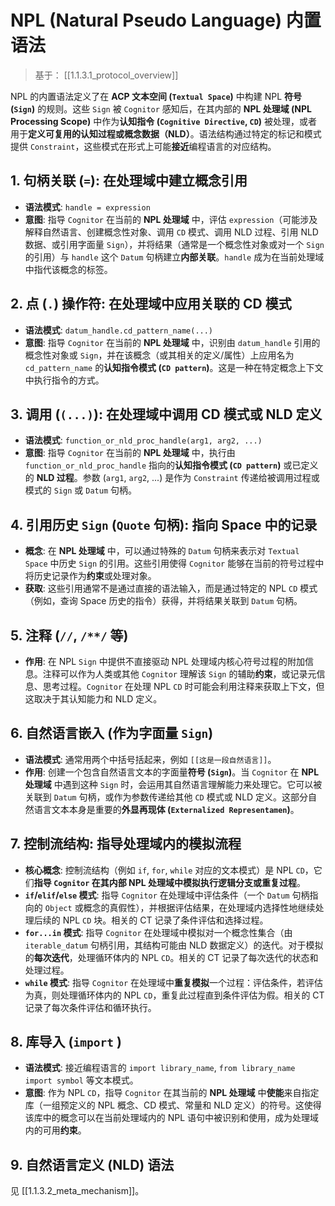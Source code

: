 # NPL (Natural Pseudo Language) 内置语法

> 基于： [[1.1.3.1_protocol_overview]]

NPL 的内置语法定义了在 **ACP 文本空间 (`Textual Space`)** 中构建 NPL **符号 (`Sign`)** 的规则。这些 `Sign` 被 `Cognitor` 感知后，在其内部的 **NPL 处理域 (NPL Processing Scope)** 中作为**认知指令 (`Cognitive Directive`, `CD`)** 被处理，或者用于**定义可复用的认知过程或概念数据（NLD）**。语法结构通过特定的标记和模式提供 `Constraint`，这些模式在形式上可能**接近**编程语言的对应结构。

## 1. 句柄关联 (`=`): 在处理域中建立概念引用

- **语法模式**: `handle = expression`
- **意图**: 指导 `Cognitor` 在当前的 **NPL 处理域** 中，评估 `expression`（可能涉及解释自然语言、创建概念性对象、调用 `CD` 模式、调用 NLD 过程、引用 NLD 数据、或引用字面量 `Sign`），并将结果（通常是一个概念性对象或对一个 `Sign` 的引用）与 `handle` 这个 `Datum` 句柄建立**内部关联**。`handle` 成为在当前处理域中指代该概念的标签。

## 2. 点 (`.`) 操作符: 在处理域中应用关联的 CD 模式

- **语法模式**: `datum_handle.cd_pattern_name(...)`
- **意图**: 指导 `Cognitor` 在当前的 **NPL 处理域** 中，识别由 `datum_handle` 引用的概念性对象或 `Sign`，并在该概念（或其相关的定义/属性）上应用名为 `cd_pattern_name` 的**认知指令模式 (`CD pattern`)**。这是一种在特定概念上下文中执行指令的方式。

## 3. 调用 (`(...)`): 在处理域中调用 CD 模式或 NLD 定义

- **语法模式**: `function_or_nld_proc_handle(arg1, arg2, ...)`
- **意图**: 指导 `Cognitor` 在当前的 **NPL 处理域** 中，执行由 `function_or_nld_proc_handle` 指向的**认知指令模式 (`CD pattern`)** 或已定义的 **NLD 过程**。参数 (`arg1`, `arg2`, ...) 是作为 `Constraint` 传递给被调用过程或模式的 `Sign` 或 `Datum` 句柄。

## 4. 引用历史 `Sign` (`Quote` 句柄): 指向 Space 中的记录

- **概念**: 在 **NPL 处理域** 中，可以通过特殊的 `Datum` 句柄来表示对 `Textual Space` 中历史 `Sign` 的引用。这些引用使得 `Cognitor` 能够在当前的符号过程中将历史记录作为**约束**或处理对象。
- **获取**: 这些引用通常不是通过直接的语法输入，而是通过特定的 NPL `CD` 模式（例如，查询 Space 历史的指令）获得，并将结果关联到 `Datum` 句柄。

## 5. 注释 (`//`, `/**/` 等)

- **作用**: 在 NPL `Sign` 中提供不直接驱动 NPL 处理域内核心符号过程的附加信息。注释可以作为人类或其他 `Cognitor` 理解该 `Sign` 的辅助**约束**，或记录元信息、思考过程。`Cognitor` 在处理 NPL `CD` 时可能会利用注释来获取上下文，但这取决于其认知能力和 NLD 定义。

## 6. 自然语言嵌入 (作为字面量 `Sign`)

- **语法模式**: 通常用两个中括号括起来，例如 `[[这是一段自然语言]]`。
- **作用**: 创建一个包含自然语言文本的字面量**符号 (`Sign`)**。当 `Cognitor` 在 **NPL 处理域** 中遇到这种 `Sign` 时，会运用其自然语言理解能力来处理它。它可以被关联到 `Datum` 句柄，或作为参数传递给其他 `CD` 模式或 NLD 定义。这部分自然语言文本本身是重要的**外显再现体 (`Externalized Representamen`)**。

## 7. 控制流结构: 指导处理域内的模拟流程

- **核心概念**: 控制流结构（例如 `if`, `for`, `while` 对应的文本模式）是 NPL `CD`，它们**指导 `Cognitor` 在其内部 NPL 处理域中模拟执行逻辑分支或重复过程**。
- **`if`/`elif`/`else` 模式**: 指导 `Cognitor` 在处理域中评估条件（一个 `Datum` 句柄指向的 `Object` 或概念的真假性），并根据评估结果，在处理域内选择性地继续处理后续的 NPL `CD` 块。相关的 CT 记录了条件评估和选择过程。
- **`for...in` 模式**: 指导 `Cognitor` 在处理域中模拟对一个概念性集合（由 `iterable_datum` 句柄引用，其结构可能由 NLD 数据定义）的迭代。对于模拟的**每次迭代**，处理循环体内的 NPL `CD`。相关的 CT 记录了每次迭代的状态和处理过程。
- **`while` 模式**: 指导 `Cognitor` 在处理域中**重复模拟**一个过程：评估条件，若评估为真，则处理循环体内的 NPL `CD`，重复此过程直到条件评估为假。相关的 CT 记录了每次条件评估和循环执行。

## 8. 库导入 (`import` )

- **语法模式**: 接近编程语言的 `import library_name`, `from library_name import symbol` 等文本模式。
- **意图**: 作为 NPL `CD`，指导 `Cognitor` 在其当前的 **NPL 处理域** 中**使能**来自指定库（一组预定义的 NPL 概念、CD 模式、常量和 NLD 定义）的符号。这使得该库中的概念可以在当前处理域内的 NPL 语句中被识别和使用，成为处理域内的可用**约束**。

## 9. 自然语言定义 (NLD) 语法

见 [[1.1.3.2_meta_mechanism]]。